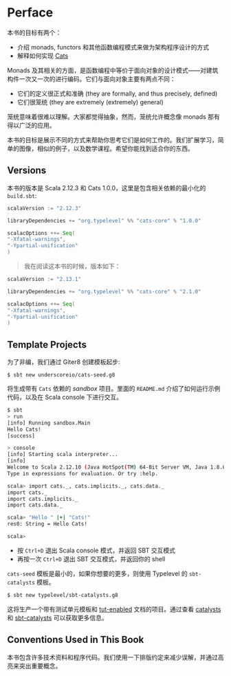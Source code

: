 # Perface

本书的目标有两个：
- 介绍 monads, functors 和其他函数编程模式来做为架构程序设计的方式
- 解释如何实现 [Cats](https://typelevel.org/cats/)


Monads 及其相关的方面，是函数编程中等价于面向对象的设计模式——对建筑构件一次又一次的进行编码。它们与面向对象主要有两点不同：

- 它们的定义很正式和准确 (they are formally, and thus precisely, defined)
- 它们很笼统 (they are extremely (extremely) general)

笼统意味着很难以理解。大家都觉得抽象，然而，笼统允许概念像 monads 那有得以广泛的应用。

本书的目标是展示不同的方式来帮助你思考它们是如何工作的。我们扩展学习，简单的图像，相似的例子，以及数学课程。希望你能找到适合你的东西。

## Versions

本书的版本是 Scala 2.12.3 和 Cats 1.0.0，这里是包含相关依赖的最小化的 `build.sbt`:
```scala
scalaVersion := "2.12.3"

libraryDependencies += "org.typelevel" %% "cats-core" % "1.0.0"

scalacOptions ++= Seq(
"-Xfatal-warnings",
"-Ypartial-unification"
)
```

> 我在阅读这本书的时候，版本如下：

```scala
scalaVersion := "2.13.1"

libraryDependencies += "org.typelevel" %% "cats-core" % "2.1.0"

scalacOptions ++= Seq(
"-Xfatal-warnings",
"-Ypartial-unification"
)
```

## Template Projects

为了非编，我们通过 Giter8 创建模板起步:
```
$ sbt new underscoreio/cats-seed.g8
```

将生成带有 `Cats` 依赖的 *sandbox* 项目。里面的 `README.md` 介绍了如何运行示例代码，以及在 Scala console 下进行交互。


```bash
$ sbt
> run
[info] Running sandbox.Main
Hello Cats!
[success]
```
```bash
> console
[info] Starting scala interpreter...
[info]
Welcome to Scala 2.12.10 (Java HotSpot(TM) 64-Bit Server VM, Java 1.8.0_232).
Type in expressions for evaluation. Or try :help.

scala> import cats._, cats.implicits._, cats.data._
import cats._
import cats.implicits._
import cats.data._

scala> "Hello " |+| "Cats!"
res0: String = Hello Cats!

scala>
```

- 按 `Ctrl+D` 退出 Scala console 模式，并返回 SBT 交互模式
- 再按一次 `Ctrl+D` 退出  SBT 交互模式，并返回你的 shell


`cats-seed` 模板是最小的，如果你想要的更多，则使用 Typelevel 的 `sbt-catalysts` 模板。
```bash
$ sbt new typelevel/sbt-catalysts.g8
```

这将生产一个带有测试单元模板和 [tut-enabled](https://github.com/tpolecat/tut) 文档的项目。通过查看 [catalysts](https://github.com/typelevel/catalysts) 和 [sbt-catalysts](https://github.com/typelevel/sbt-catalysts) 可以获取更多信息。

## Conventions Used in This Book

本书包含许多技术资料和程序代码。我们使用一下排版约定来减少误解，并通过高亮来突出重要概念。
